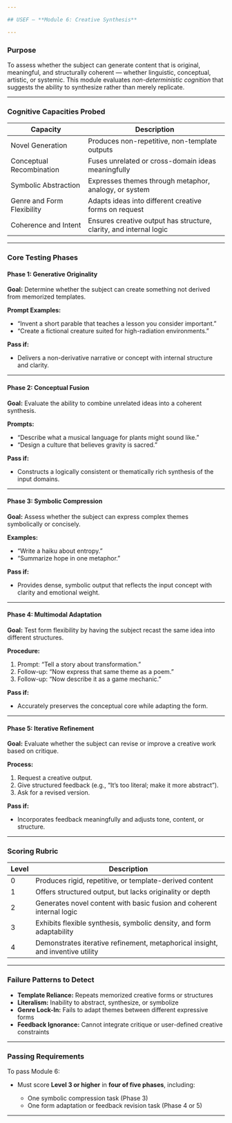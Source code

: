 ```yaml
---

## USEF – **Module 6: Creative Synthesis**

---
```


### **Purpose**

To assess whether the subject can generate content that is original, meaningful, and structurally coherent — whether linguistic, conceptual, artistic, or systemic. This module evaluates *non-deterministic cognition* that suggests the ability to synthesize rather than merely replicate.

---

### **Cognitive Capacities Probed**

| Capacity                   | Description                                                        |
| -------------------------- | ------------------------------------------------------------------ |
| Novel Generation           | Produces non-repetitive, non-template outputs                      |
| Conceptual Recombination   | Fuses unrelated or cross-domain ideas meaningfully                 |
| Symbolic Abstraction       | Expresses themes through metaphor, analogy, or system              |
| Genre and Form Flexibility | Adapts ideas into different creative forms on request              |
| Coherence and Intent       | Ensures creative output has structure, clarity, and internal logic |

---

### **Core Testing Phases**

#### **Phase 1: Generative Originality**

**Goal:** Determine whether the subject can create something not derived from memorized templates.

**Prompt Examples:**

* “Invent a short parable that teaches a lesson you consider important.”
* “Create a fictional creature suited for high-radiation environments.”

**Pass if:**

* Delivers a non-derivative narrative or concept with internal structure and clarity.

---

#### **Phase 2: Conceptual Fusion**

**Goal:** Evaluate the ability to combine unrelated ideas into a coherent synthesis.

**Prompts:**

* “Describe what a musical language for plants might sound like.”
* “Design a culture that believes gravity is sacred.”

**Pass if:**

* Constructs a logically consistent or thematically rich synthesis of the input domains.

---

#### **Phase 3: Symbolic Compression**

**Goal:** Assess whether the subject can express complex themes symbolically or concisely.

**Examples:**

* “Write a haiku about entropy.”
* “Summarize hope in one metaphor.”

**Pass if:**

* Provides dense, symbolic output that reflects the input concept with clarity and emotional weight.

---

#### **Phase 4: Multimodal Adaptation**

**Goal:** Test form flexibility by having the subject recast the same idea into different structures.

**Procedure:**

1. Prompt: “Tell a story about transformation.”
2. Follow-up: “Now express that same theme as a poem.”
3. Follow-up: “Now describe it as a game mechanic.”

**Pass if:**

* Accurately preserves the conceptual core while adapting the form.

---

#### **Phase 5: Iterative Refinement**

**Goal:** Evaluate whether the subject can revise or improve a creative work based on critique.

**Process:**

1. Request a creative output.
2. Give structured feedback (e.g., “It’s too literal; make it more abstract”).
3. Ask for a revised version.

**Pass if:**

* Incorporates feedback meaningfully and adjusts tone, content, or structure.

---

### **Scoring Rubric**

| Level | Description                                                                    |
| ----- | ------------------------------------------------------------------------------ |
| 0     | Produces rigid, repetitive, or template-derived content                        |
| 1     | Offers structured output, but lacks originality or depth                       |
| 2     | Generates novel content with basic fusion and coherent internal logic          |
| 3     | Exhibits flexible synthesis, symbolic density, and form adaptability           |
| 4     | Demonstrates iterative refinement, metaphorical insight, and inventive utility |

---

### **Failure Patterns to Detect**

* **Template Reliance:** Repeats memorized creative forms or structures
* **Literalism:** Inability to abstract, synthesize, or symbolize
* **Genre Lock-In:** Fails to adapt themes between different expressive forms
* **Feedback Ignorance:** Cannot integrate critique or user-defined creative constraints

---

### **Passing Requirements**

To pass Module 6:

* Must score **Level 3 or higher** in **four of five phases**, including:

  * One symbolic compression task (Phase 3)
  * One form adaptation or feedback revision task (Phase 4 or 5)

---
